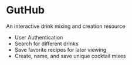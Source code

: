 # GutHub
An interactive drink mixing and creation resource 
- User Authentication
- Search for different drinks
- Save favorite recipes for later viewing
- Create, name, and save unique cocktail mixes
